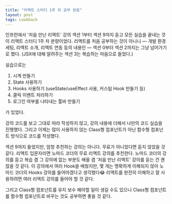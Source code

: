 ```yaml
---
title: "리액트 스터디 1주 차 공부 완료"
layout: post
tags: Lookback
---
```


인프런에서 '처음 만난 리액트' 강의 섹션 1부터 섹션 9까지 듣고 모든 실습을 끝내는 것이 리액트 스터디 1주 차 분량이었다.
리액트를 처음 공부하는 것이 아니니 ― 개발 환경 세팅, 리액트 소개, 리액트 연동 등의 내용인 ― 섹션 0부터 섹션 2까지는 그냥 넘어가기로 했다.
(JSX에 대해 알려주는 섹션 3는 복습하는 마음으로 들었다.)<br>












실습으로는 

1. 시계 만들기
2. State 사용하기
3. Hooks 사용하기 (useState/useEffect 사용, 커스텀 Hook 만들기 등)
4. 클릭 이벤트 처리하기
5. 로그인 여부를 나타내는 툴바 만들기

가 있었다.

강의 코드를 보고 그대로 따라 작성하지 않고, 강의 내용에 더해서 나만의 코드 실습을 진행했다.
그리고 이제는 많이 사용하지 않는 Class형 컴포넌트가 아닌 함수형 컴포넌트 방식으로 코드를 작성했다.

섹션 9까지 들었지만, 엄청 추천하는 강의는 아니다. 무료가 아니었다면 듣지 않았을 것 같다.
리액트 입문자라면 노마드 코더의 무료 리액트 강의를 추천한다.
노마드 코더의 강의를 듣고 복습 겸 그 강의에 없는 부분도 배울 겸 '처음 만난 리액트' 강의를 듣는 건 괜찮을 것 같다.
이 강의에서 여러 Hook을 배웠지만, 몇 개는 명확하게 이해되지 않아 노마드 코더의 Hooks 강의를 들어야겠다고 생각했다😂
리액트를 완전히 이해하고 잘 사용하려면 여러 리액트 강의를 들어야 할 것 같다. 

그리고 Class형 컴포넌트를 유지 보수 해야할 일이 생길 수도 있으니 Class형 컴포넌트를 함수형 컴포넌트로 바꾸는 것도 공부하면 좋을 것 같다.

<br>
<br>
